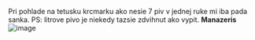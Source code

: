 Pri pohlade na tetusku krcmarku ako nesie 7 piv v jednej ruke mi iba pada sanka.
PS: litrove pivo je niekedy tazsie zdvihnut ako vypit.
**Manazeris**
![image](https://test6223.s1.cdn-upgates.com/_cache/3/b/3b05007923b796913e7fcaf72ecb4b29.jpg)
